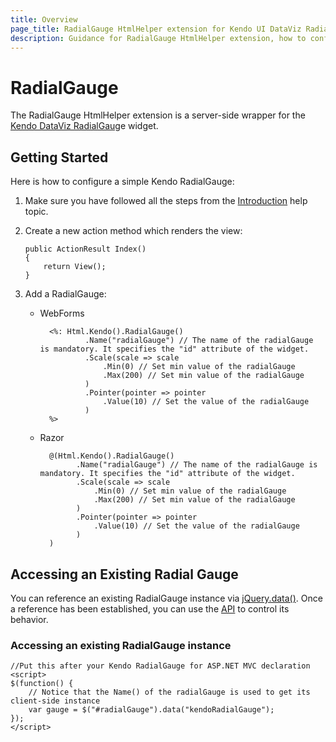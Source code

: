 ```yaml
---
title: Overview
page_title: RadialGauge HtmlHelper extension for Kendo UI DataViz RadialGauge for ASP.NET MVC
description: Guidance for RadialGauge HtmlHelper extension, how to configure Kendo UI DataViz RadialGauge widget and control the behavior of the extension.
---
```


# RadialGauge

The RadialGauge HtmlHelper extension is a server-side wrapper for the [Kendo DataViz RadialGaug](/api/dataviz/radialgauge)e widget.

## Getting Started

Here is how to configure a simple Kendo RadialGauge:

1.  Make sure you have followed all the steps from the [Introduction](/aspnet-mvc/introduction) help topic.

2.  Create a new action method which renders the view:

        public ActionResult Index()
        {
            return View();
        }
3.  Add a RadialGauge:
    - WebForms

            <%: Html.Kendo().RadialGauge()
                    .Name("radialGauge") // The name of the radialGauge is mandatory. It specifies the "id" attribute of the widget.
                    .Scale(scale => scale
                        .Min(0) // Set min value of the radialGauge
                        .Max(200) // Set min value of the radialGauge
                    )
                    .Pointer(pointer => pointer
                        .Value(10) // Set the value of the radialGauge
                    )
            %>
    - Razor

            @(Html.Kendo().RadialGauge()
                  .Name("radialGauge") // The name of the radialGauge is mandatory. It specifies the "id" attribute of the widget.
                  .Scale(scale => scale
                      .Min(0) // Set min value of the radialGauge
                      .Max(200) // Set min value of the radialGauge
                  )
                  .Pointer(pointer => pointer
                      .Value(10) // Set the value of the radialGauge
                  )
            )

## Accessing an Existing Radial Gauge

You can reference an existing RadialGauge instance via [jQuery.data()](http://api.jquery.com/jQuery.data/).
Once a reference has been established, you can use the [API](/api/dataviz/radialgauge#methods) to control its behavior.



### Accessing an existing RadialGauge instance

    //Put this after your Kendo RadialGauge for ASP.NET MVC declaration
    <script>
    $(function() {
        // Notice that the Name() of the radialGauge is used to get its client-side instance
        var gauge = $("#radialGauge").data("kendoRadialGauge");
    });
    </script>


